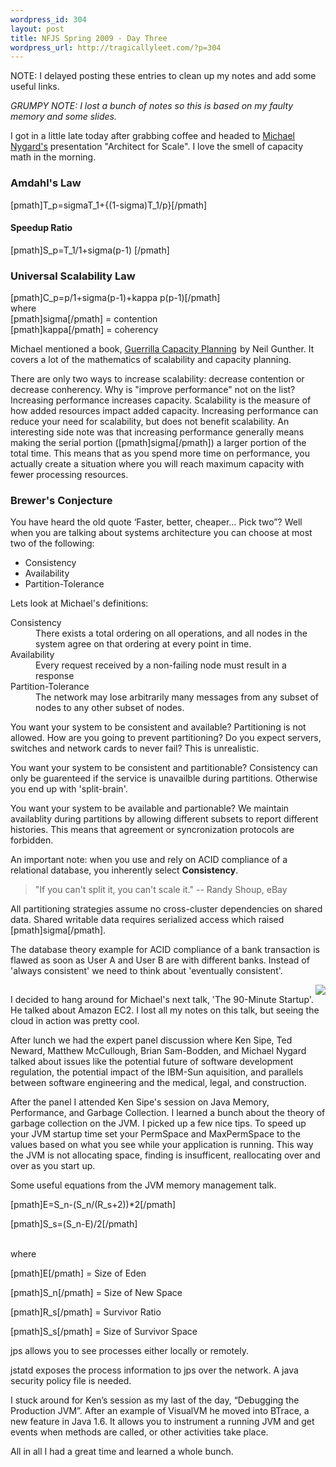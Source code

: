 ```yaml
--- 
wordpress_id: 304
layout: post
title: NFJS Spring 2009 - Day Three
wordpress_url: http://tragicallyleet.com/?p=304
---
```

<p>NOTE: I delayed posting these entries to clean up my notes and add some useful links. </p>
<p><i>GRUMPY NOTE: I lost a bunch of notes so this is based on my faulty memory and some slides.</i> </p>
<p>I got in a little late today after grabbing coffee and headed to <a href="http://michaelnygard.com/" target="_blank">Michael Nygard's</a> presentation "Architect for Scale". I love the smell of capacity math in the morning. </p>
<h3>Amdahl's Law</h3>[pmath]T_p=sigmaT_1+{(1-sigma)T_1/p}[/pmath] 
<h4>Speedup Ratio</h4>[pmath]S_p=T_1/1+sigma(p-1) [/pmath] 
<h3>Universal Scalability Law</h3>
<p>[pmath]C_p=p/1+sigma(p-1)+kappa p(p-1)[/pmath]
<br />where <br />
[pmath]sigma[/pmath] = contention <br />
[pmath]kappa[/pmath] = coherency </p>
<p>Michael mentioned a book, <a href="http://www.amazon.com/gp/product/3540261389?ie=UTF8&tag=mylibrary01-20&linkCode=as2&camp=1789&creative=390957&creativeASIN=3540261389">Guerrilla Capacity Planning</a><img src="http://www.assoc-amazon.com/e/ir?t=mylibrary01-20&l=as2&o=1&a=3540261389" width="1" height="1" border="0" alt="" style="border:none !important; margin:0px !important;" /> by Neil Gunther. It covers a lot of the mathematics of scalability and capacity planning.
</p>
<p>There are only two ways to increase scalability: decrease contention or decrease conherency. Why is "improve performance" not on the list? Increasing performance increases capacity. Scalability is the measure of how added resources impact added capacity. Increasing performance can reduce your need for scalability, but does not benefit scalability. An interesting side note was that increasing performance generally means making the serial portion ([pmath]sigma[/pmath]) a larger portion of the total time. This means that as you spend more time on performance, you actually create a situation where you will reach maximum capacity with fewer processing resources. </p>
<h3>Brewer's Conjecture</h3>You have heard the old quote &lsquo;Faster, better, cheaper&hellip; Pick two&rdquo;? Well when you are talking about systems architecture you can choose at most two of the following: 
<ul>
<li>Consistency</li>
<li>Availability</li>
<li>Partition-Tolerance</li></ul>Lets look at Michael's definitions: 
<dl>
<dt>Consistency</dt>
<dd>There exists a total ordering on all operations, and all nodes in the system agree on that ordering at every point in time.</dd>
<dt>Availability</dt>
<dd>Every request received by a non-failing node must result in a response</dd>
<dt>Partition-Tolerance</dt>
<dd>The network may lose arbitrarily many messages from any subset of nodes to any other subset of nodes.</dd></dl>
<p>You want your system to be consistent and available? Partitioning is not allowed. How are you going to prevent partitioning? Do you expect servers, switches and network cards to never fail? This is unrealistic. </p>
<p>You want your system to be consistent and partitionable? Consistency can only be guarenteed if the service is unavailble during partitions. Otherwise you end up with 'split-brain'. </p>
<p>You want your system to be available and partionable? We maintain availablity during partitions by allowing different subsets to report different histories. This means that agreement or syncronization protocols are forbidden. </p>
<p>An important note: when you use and rely on ACID compliance of a relational database, you inherently select <b>Consistency</b>. </p>
<blockquote>"If you can't split it, you can't scale it." -- Randy Shoup, eBay</blockquote>
<p>All partitioning strategies assume no cross-cluster dependencies on shared data. Shared writable data requires serialized access which raised [pmath]sigma[/pmath]. </p>

<p>The database theory example for ACID compliance of a bank transaction is flawed as soon as User A and User B are with different banks. Instead of 'always consistent' we need to think about 'eventually consistent'. </p>
<a href="http://www.amazon.com/gp/product/0978739213?ie=UTF8&tag=tragicallyl33-20&linkCode=as2&camp=1789&creative=390957&creativeASIN=0978739213"><img border="0" src="https://images-na.ssl-images-amazon.com/images/I/41Nb-knuW-L._SL160_.jpg" align="right"></a><img src="http://www.assoc-amazon.com/e/ir?t=mylibrary01-20&l=as2&o=1&a=0978739213" width="1" height="1" border="0" alt="" style="border:none !important; margin:0px !important;" />

<p>I decided to hang around for Michael's next talk, 'The 90-Minute Startup'. He talked about Amazon EC2. I lost all my notes on this talk, but seeing the cloud in action was pretty cool. </p>
<p>After lunch we had the expert panel discussion where Ken Sipe, Ted Neward, Matthew McCullough, Brian Sam-Bodden, and Michael Nygard talked about issues like the potential future of software development regulation, the potential impact of the IBM-Sun aquisition, and parallels between software engineering and the medical, legal, and construction. </p>
<p>After the panel I attended Ken Sipe's session on Java Memory, Performance, and Garbage Collection. I learned a bunch about the theory of garbage collection on the JVM. I picked up a few nice tips. To speed up your JVM startup time set your PermSpace and MaxPermSpace to the values based on what you see while your application is running. This way the JVM is not allocating space, finding is insufficent, reallocating over and over as you start up.</p>
<p>Some useful equations from the JVM memory management talk.</p>

[pmath]E=S_n-(S_n/(R_s+2))*2[/pmath]

[pmath]S_s=(S_n-E)/2[/pmath]

<br/>where<br/>
<p>[pmath]E[/pmath] = Size of Eden </p>
<p>[pmath]S_n[/pmath] = Size of New Space </p>
<p>[pmath]R_s[/pmath] = Survivor Ratio </p>
<p>[pmath]S_s[/pmath] = Size of Survivor Space </p>
<p>jps allows you to see processes either locally or remotely. </p>
<p>jstatd exposes the process information to jps over the network. A java security policy file is needed. </p>
<p>I stuck around for Ken&rsquo;s session as my last of the day, &ldquo;Debugging the Production JVM&rdquo;. After an example of VisualVM he moved into BTrace, a new feature in Java 1.6. It allows you to instrument a running JVM and get events when methods are called, or other activities take place. </p>
<p>All in all I had a great time and learned a whole bunch. </p>
